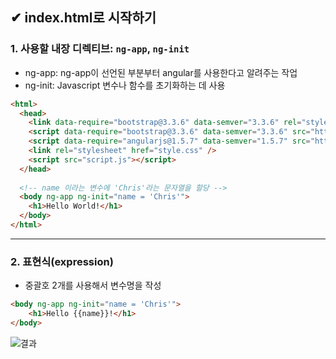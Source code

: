 ## ✔ index.html로 시작하기
### 1. 사용할 내장 디렉티브: `ng-app`, `ng-init`
  - ng-app: ng-app이 선언된 부분부터 angular를 사용한다고 알려주는 작업
  - ng-init: Javascript 변수나 함수를 초기화하는 데 사용

```html
<html>
  <head>
    <link data-require="bootstrap@3.3.6" data-semver="3.3.6" rel="stylesheet" href="https://maxcdn.bootstrapcdn.com/bootstrap/3.3.6/css/bootstrap.min.css" />
    <script data-require="bootstrap@3.3.6" data-semver="3.3.6" src="https://maxcdn.bootstrapcdn.com/bootstrap/3.3.6/js/bootstrap.min.js"></script>
    <script data-require="angularjs@1.5.7" data-semver="1.5.7" src="https://ajax.googleapis.com/ajax/libs/angularjs/1.5.7/angular.min.js"></script>
    <link rel="stylesheet" href="style.css" />
    <script src="script.js"></script>
  </head>
  
  <!-- name 이라는 변수에 'Chris'라는 문자열을 할당 -->
  <body ng-app ng-init="name = 'Chris'">
    <h1>Hello World!</h1>
  </body>
</html>
```

- - -
### 2. 표현식(expression)
- 중괄호 2개를 사용해서 변수명을 작성

```html
<body ng-app ng-init="name = 'Chris'">
    <h1>Hello {{name}}!</h1>
</body>
```
![결과](https://user-images.githubusercontent.com/54324782/200098605-dc8b41c1-b469-4ce8-887d-faff6d0638e7.png)
